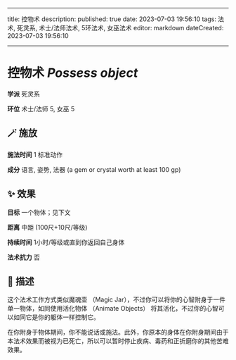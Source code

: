 
---
title: 控物术
description: 
published: true
date: 2023-07-03 19:56:10
tags: 法术, 死灵系, 术士/法师法术, 5环法术, 女巫法术
editor: markdown
dateCreated: 2023-07-03 19:56:10

---

# **控物术** *Possess object*

**学派** 死灵系 

**环位** 术士/法师 5, 女巫 5

## 🪄 施放

**施法时间** 1 标准动作

**成分** 语言, 姿势, 法器 (a gem or crystal worth at least 100 gp)

## ✨ 效果 

**目标** 一个物体；见下文 

**距离** 中距 (100尺+10尺/等级)  

**持续时间** 1小时/等级或直到你返回自己身体 

**法术抗力** 否

## 📖 描述

这个法术工作方式类似魔魂壶 （Magic Jar），不过你可以将你的心智附身于一件单一物体，如同使用活化物体 （Animate Objects） 将其活化，不过你的心智可以如同它是你的躯体一样控制它。

在你附身于物体期间，你不能说话或施法。此外，你原本的身体在你附身期间由于本法术效果而被视为已死亡，所以可以暂时停止疾病、毒药和正折磨你的其他苦难效果。
    